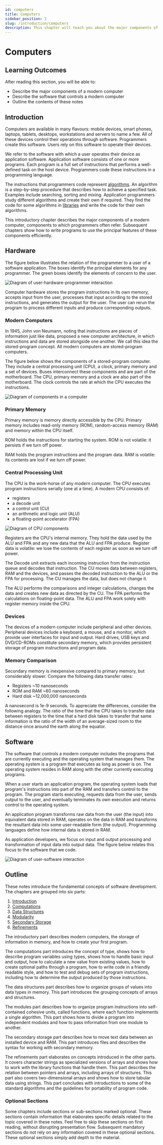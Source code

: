 ```yaml
---
id: computers
title: Computers
sidebar_position: 1
slug: /introduction/computers
description: This chapter will teach you about the major components of a modern computer and the software that controls them.
---
```


# Computers

## Learning Outcomes

After reading this section, you will be able to:

- Describe the major components of a modern computer
- Describe the software that controls a modern computer
- Outline the contents of these notes

## Introduction

Computers are available in many flavours: mobile devices, smart phones, laptops, tablets, desktops, workstations and servers to name a few. All of these devices control their operations through software. Programmers create this software. Users rely on this software to operate their devices.

We refer to the software with which a user operates their device as application software. Application software consists of one or more programs. Each program is a full set of instructions that performs a well-defined task on the host device. Programmers code these instructions in a programming language.

The instructions that programmers code represent [algorithms](/F-Refinements/algorithms 'Algorithms'). An algorithm is a step-by-step procedure that describes how to achieve a specified task. Examples include searching, sorting and mixing. Application programmers study different algorithms and create their own if required. They find the code for some algorithms in [libraries](/D-Modularity/library-functions 'Library Functions') and write the code for their own algorithms.

This introductory chapter describes the major components of a modern computer, components to which programmers often refer. Subsequent chapters show how to write programs to use the principal features of these components efficiently.

## Hardware

The figure below illustrates the relation of the programmer to a user of a software application. The boxes identify the principal elements for any programmer. The green boxes identify the elements of concern to the user.

![Diagram of user-hardware-programmer interaction](/img/programmer.png)

Computer hardware stores the program instructions in its own memory, accepts input from the user, processes that input according to the stored instructions, and generates the output for the user. The user can rerun the program to process different inputs and produce corresponding outputs.

### Modern Computers

In 1945, John von Neumann, noting that instructions are pieces of information just like data, proposed a new computer architecture, in which instructions and data are stored alongside one another. We call this idea the stored-program concept. All modern computers are stored-program computers.

The figure below shows the components of a stored-program computer. They include a central processing unit \(CPU\), a clock, primary memory and a set of devices. Buses interconnect these components and are part of the motherboard. The CPU, primary memory and a clock are also part of the motherboard. The clock controls the rate at which the CPU executes the instructions.

![Diagram of components in a computer](/img/svg/hardware.svg)

### Primary Memory

Primary memory is memory directly accessible by the CPU. Primary memory includes read-only memory \(ROM\), random-access memory \(RAM\) and memory within the CPU itself.

ROM holds the instructions for starting the system. ROM is not volatile: it persists if we turn off power.

RAM holds the program instructions and the program data. RAM is volatile: its contents are lost if we turn off power.

### Central Processing Unit

The CPU is the work-horse of any modern computer. The CPU executes program instructions serially \(one at a time\). A modern CPU consists of:

- registers
- a decode unit
- a control unit \(CU\)
- an arithmetic and logic unit \(ALU\)
- a floating-point accelerator \(FPA\)

![Diagram of CPU components](/img/svg/cpu.svg)

Registers are the CPU's internal memory. They hold the data used by the ALU and FPA and any new data that the ALU and FPA produce. Register data is volatile: we lose the contents of each register as soon as we turn off power.

The Decode unit extracts each incoming instruction from the instruction queue and decodes that instruction. The CU moves data between registers, RAM and the devices, and passes the decoded instruction to the ALU or the FPA for processing. The CU manages the data, but does not change it.

The ALU performs the comparisons and integer calculations, changes the data and creates new data as directed by the CU. The FPA performs the calculations on floating-point data. The ALU and FPA work solely with register memory inside the CPU.

### Devices

The devices of a modern computer include peripheral and other devices. Peripheral devices include a keyboard, a mouse, and a monitor, which provide user interfaces for input and output. Hard drives, USB keys and DVD/CD-ROMs constitute secondary memory, which provides persistent storage of program instructions and program data.

### Memory Comparison

Secondary memory is inexpensive compared to primary memory, but considerably slower. Compare the following data transfer rates:

- Registers ~10 nanoseconds
- ROM and RAM ~60 nanoseconds
- Hard disk ~12,000,000 nanoseconds

A nanosecond is 1e-9 seconds. To appreciate the differences, consider the following analogy. The ratio of the time that the CPU takes to transfer data between registers to the time that a hard disk takes to transfer that same information is the ratio of the width of an average-sized room to the distance once around the earth along the equator.

## Software

The software that controls a modern computer includes the programs that are currently executing and the operating system that manages them. The operating system is a program that executes as long as power is on. The operating system resides in RAM along with the other currently executing programs.

When a user starts an application program, the operating system loads that program's instructions into part of the RAM and transfers control to the program. The program starts executing, requests data from the user, sends output to the user, and eventually terminates its own execution and returns control to the operating system.

An application program transforms raw data from the user \(the input\) into equivalent data stored in RAM, operates on the data in RAM and transforms the resultant data into some user-readable form \(the output\). Programming languages define how internal data is stored in RAM.

As application developers, we focus on input and output processing and transformation of input data into output data. The figure below relates this focus to the software that we code.

![Diagram of user-software interaction](/img/svg/software.svg)

## Outline

These notes introduce the fundamental concepts of software development. The chapters are grouped into six parts:

1. [Introduction](/#introduction- 'Introduction')
2. [Computations](/#computations 'Computations')
3. [Data Structures](/#data-structures 'Data Structures')
4. [Modularity](/#modularity 'Modularity')
5. [Secondary Storage](/#secondary-storage 'Secondary Storage')
6. [Refinements](/#refinements 'Refinements')

The introductory part describes modern computers, the storage of information in memory, and how to create your first program.

The computations part introduces the concept of type, shows how to describe program variables using types, shows how to handle basic input and output, how to calculate a new value from existing values, how to create optional paths through a program, how to write code in a friendly readable style, and how to test and debug sets of program instructions, including how to determine the output produced by those instructions.

The data structures part describes how to organize groups of values into data types in memory. This part introduces the grouping concepts of arrays and structures.

The modules part describes how to organize program instructions into self-contained cohesive units, called functions, where each function implements a single algorithm. This part shows how to divide a program into independent modules and how to pass information from one module to another.

The secondary storage part describes how to move text data between an installed device and RAM. This part introduces files and describes the syntax for working with secondary memory.

The refinements part elaborates on concepts introduced in the other parts. It covers character strings as specialized versions of arrays and shows how to work with the library functions that handle them. This part describes the relation between pointers and arrays, including arrays of structures. This part also covers two-dimensional arrays and shows how to store tabular data using strings. This part concludes with introductions to some of the standard algorithms and the guidelines for portability of program code.

### Optional Sections

Some chapters include sections or sub-sections marked optional. These sections contain information that elaborates specific details related to the topic covered in these notes. Feel free to skip these sections on first reading, without disrupting presentation flow. Subsequent mandatory sections do not rely on any information covered in these optional sections. These optional sections simply add depth to the material.
